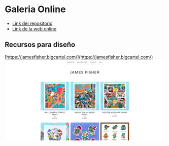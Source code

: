 # Galeria Online
- [Link del repositorio](https://github.com/Smmook/tienda-adri.git)
- [Link de la web online](https://smmook.github.io/tienda-adri/)

## Recursos para diseño

[https://jamesfisher.bigcartel.com/](https://jamesfisher.bigcartel.com/)
![](./design/Screenshot%202022-04-26%20at%2020-02-31%20james%20fisher.jpg)
